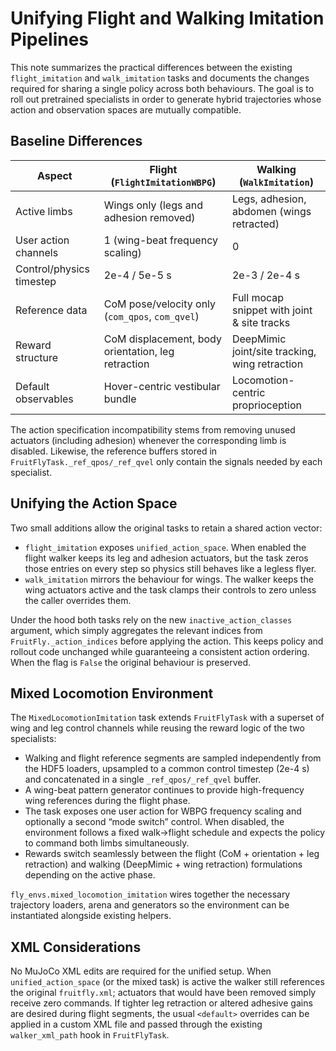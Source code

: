 # Unifying Flight and Walking Imitation Pipelines

This note summarizes the practical differences between the existing
`flight_imitation` and `walk_imitation` tasks and documents the changes required
for sharing a single policy across both behaviours. The goal is to roll out
pretrained specialists in order to generate hybrid trajectories whose action and
observation spaces are mutually compatible.

## Baseline Differences

| Aspect | Flight (`FlightImitationWBPG`) | Walking (`WalkImitation`) |
| --- | --- | --- |
| Active limbs | Wings only (legs and adhesion removed) | Legs, adhesion, abdomen (wings retracted) |
| User action channels | 1 (wing-beat frequency scaling) | 0 |
| Control/physics timestep | 2e-4 / 5e-5 s | 2e-3 / 2e-4 s |
| Reference data | CoM pose/velocity only (`com_qpos`, `com_qvel`) | Full mocap snippet with joint & site tracks |
| Reward structure | CoM displacement, body orientation, leg retraction | DeepMimic joint/site tracking, wing retraction |
| Default observables | Hover-centric vestibular bundle | Locomotion-centric proprioception |

The action specification incompatibility stems from removing unused actuators
(including adhesion) whenever the corresponding limb is disabled. Likewise, the
reference buffers stored in `FruitFlyTask._ref_qpos/_ref_qvel` only contain the
signals needed by each specialist.

## Unifying the Action Space

Two small additions allow the original tasks to retain a shared action vector:

* `flight_imitation` exposes `unified_action_space`. When enabled the flight
  walker keeps its leg and adhesion actuators, but the task zeros those entries
  on every step so physics still behaves like a legless flyer.
* `walk_imitation` mirrors the behaviour for wings. The walker keeps the wing
  actuators active and the task clamps their controls to zero unless the caller
  overrides them.

Under the hood both tasks rely on the new `inactive_action_classes` argument,
which simply aggregates the relevant indices from
`FruitFly._action_indices` before applying the action. This keeps policy and
rollout code unchanged while guaranteeing a consistent action ordering. When the
flag is `False` the original behaviour is preserved.

## Mixed Locomotion Environment

The `MixedLocomotionImitation` task extends `FruitFlyTask` with a superset of
wing and leg control channels while reusing the reward logic of the two
specialists:

* Walking and flight reference segments are sampled independently from the HDF5
  loaders, upsampled to a common control timestep (2e-4 s) and concatenated in a
  single `_ref_qpos/_ref_qvel` buffer.
* A wing-beat pattern generator continues to provide high-frequency wing
  references during the flight phase.
* The task exposes one user action for WBPG frequency scaling and optionally a
  second “mode switch” control. When disabled, the environment follows a fixed
  walk→flight schedule and expects the policy to command both limbs
  simultaneously.
* Rewards switch seamlessly between the flight (CoM + orientation + leg
  retraction) and walking (DeepMimic + wing retraction) formulations depending on
  the active phase.

`fly_envs.mixed_locomotion_imitation` wires together the necessary trajectory
loaders, arena and generators so the environment can be instantiated alongside
existing helpers.

## XML Considerations

No MuJoCo XML edits are required for the unified setup. When `unified_action_space`
(or the mixed task) is active the walker still references the original
`fruitfly.xml`; actuators that would have been removed simply receive zero
commands. If tighter leg retraction or altered adhesive gains are desired during
flight segments, the usual `<default>` overrides can be applied in a custom XML
file and passed through the existing `walker_xml_path` hook in
`FruitFlyTask`.

